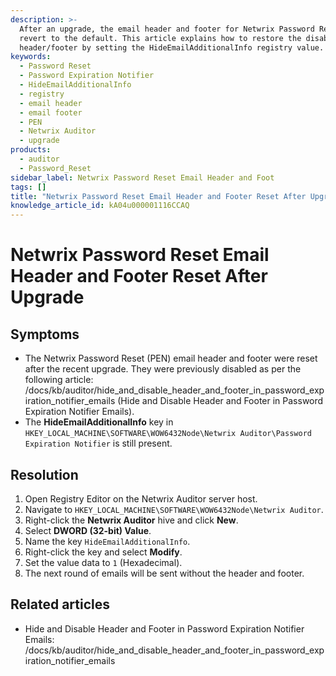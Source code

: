 ```yaml
---
description: >-
  After an upgrade, the email header and footer for Netwrix Password Reset may
  revert to the default. This article explains how to restore the disabled
  header/footer by setting the HideEmailAdditionalInfo registry value.
keywords:
  - Password Reset
  - Password Expiration Notifier
  - HideEmailAdditionalInfo
  - registry
  - email header
  - email footer
  - PEN
  - Netwrix Auditor
  - upgrade
products:
  - auditor
  - Password_Reset
sidebar_label: Netwrix Password Reset Email Header and Foot
tags: []
title: "Netwrix Password Reset Email Header and Footer Reset After Upgrade"
knowledge_article_id: kA04u000001116CCAQ
---
```


# Netwrix Password Reset Email Header and Footer Reset After Upgrade

## Symptoms

- The Netwrix Password Reset (PEN) email header and footer were reset after the recent upgrade. They were previously disabled as per the following article: /docs/kb/auditor/hide_and_disable_header_and_footer_in_password_expiration_notifier_emails (Hide and Disable Header and Footer in Password Expiration Notifier Emails).
- The **HideEmailAdditionalInfo** key in `HKEY_LOCAL_MACHINE\SOFTWARE\WOW6432Node\Netwrix Auditor\Password Expiration Notifier` is still present.

## Resolution

1. Open Registry Editor on the Netwrix Auditor server host.
2. Navigate to `HKEY_LOCAL_MACHINE\SOFTWARE\WOW6432Node\Netwrix Auditor`.
3. Right-click the **Netwrix Auditor** hive and click **New**.
4. Select **DWORD (32-bit) Value**.
5. Name the key `HideEmailAdditionalInfo`.
6. Right-click the key and select **Modify**.
7. Set the value data to `1` (Hexadecimal).
8. The next round of emails will be sent without the header and footer.

## Related articles

- Hide and Disable Header and Footer in Password Expiration Notifier Emails: /docs/kb/auditor/hide_and_disable_header_and_footer_in_password_expiration_notifier_emails
